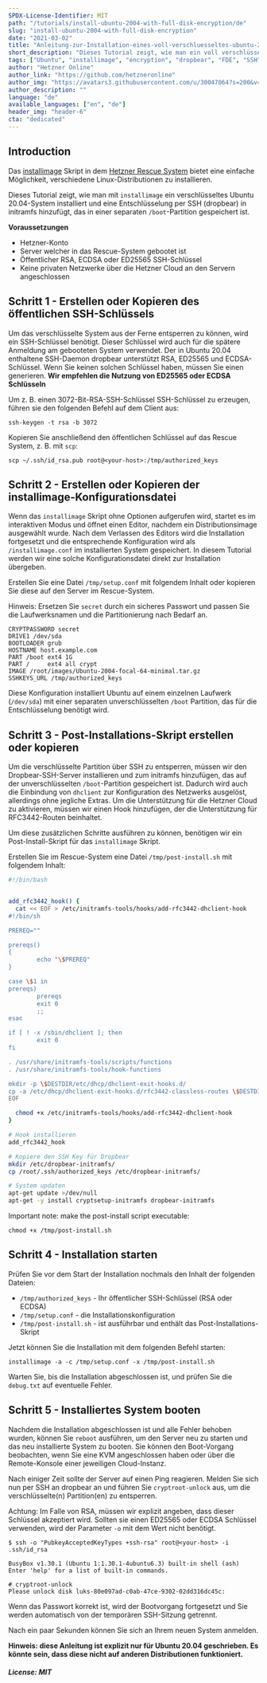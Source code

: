 ```yaml
---
SPDX-License-Identifier: MIT
path: "/tutorials/install-ubuntu-2004-with-full-disk-encryption/de"
slug: "install-ubuntu-2004-with-full-disk-encryption"
date: "2021-03-02"
title: "Anleitung-zur-Installation-eines-voll-verschluesseltes-ubuntu-2004"
short_description: "Dieses Tutorial zeigt, wie man ein voll verschlüsseltes Ubuntu 20.04 via installimage und Entsperrung mit SSH installiert."
tags: ["Ubuntu", "installimage", "encryption", "dropbear", "FDE", "SSH", "initramfs"]
author: "Hetzner Online"
author_link: "https://github.com/hetzneronline"
author_img: "https://avatars3.githubusercontent.com/u/30047064?s=200&v=4"
author_description: ""
language: "de"
available_languages: ["en", "de"]
header_img: "header-6"
cta: "dedicated"
---
```


## Introduction

Das [installimage](https://docs.hetzner.com/robot/dedicated-server/operating-systems/installimage) Skript in dem [Hetzner Rescue System](https://docs.hetzner.com/robot/dedicated-server/troubleshooting/hetzner-rescue-system) bietet eine einfache Möglichkeit, verschiedene Linux-Distributionen zu installieren.

Dieses Tutorial zeigt, wie man mit `installimage` ein verschlüsseltes Ubuntu 20.04-System installiert und eine Entschlüsselung per SSH (dropbear) in initramfs hinzufügt, das in einer separaten `/boot`-Partition gespeichert ist.

**Voraussetzungen**

* Hetzner-Konto
* Server welcher in das Rescue-System gebootet ist
* Öffentlicher RSA, ECDSA oder ED25565 SSH-Schlüssel
* Keine privaten Netzwerke über die Hetzner Cloud an den Servern angeschlossen

## Schritt 1 - Erstellen oder Kopieren des öffentlichen SSH-Schlüssels

Um das verschlüsselte System aus der Ferne entsperren zu können, wird ein SSH-Schlüssel benötigt. Dieser Schlüssel wird auch für die spätere Anmeldung am gebooteten System verwendet. Der in Ubuntu 20.04 enthaltene SSH-Daemon dropbear unterstützt RSA, ED25565 und ECDSA-Schlüssel. Wenn Sie keinen solchen Schlüssel haben, müssen Sie einen generieren.
**Wir empfehlen die Nutzung von ED25565 oder ECDSA Schlüsseln**

Um z. B. einen 3072-Bit-RSA-SSH-Schlüssel SSH-Schlüssel zu erzeugen, führen sie den folgenden Befehl auf dem Client aus:
```
ssh-keygen -t rsa -b 3072
```

Kopieren Sie anschließend den öffentlichen Schlüssel auf das Rescue System, z. B. mit `scp`:	
```
scp ~/.ssh/id_rsa.pub root@<your-host>:/tmp/authorized_keys
```

## Schritt 2 - Erstellen oder Kopieren der installimage-Konfigurationsdatei

Wenn das `installimage` Skript ohne Optionen aufgerufen wird, startet es im interaktiven Modus und öffnet einen Editor, nachdem ein Distributionsimage ausgewählt wurde. Nach dem Verlassen des Editors wird die Installation fortgesetzt und die entsprechende Konfiguration wird als `/installimage.conf` im installierten System gespeichert. In diesem Tutorial werden wir eine solche Konfigurationsdatei direkt zur Installation übergeben.

Erstellen Sie eine Datei `/tmp/setup.conf` mit folgendem Inhalt oder kopieren Sie diese auf den Server im Rescue-System.

Hinweis: Ersetzen Sie `secret` durch ein sicheres Passwort und passen Sie die Laufwerksnamen und die Partitionierung nach Bedarf an.

```
CRYPTPASSWORD secret
DRIVE1 /dev/sda
BOOTLOADER grub
HOSTNAME host.example.com
PART /boot ext4 1G
PART /     ext4 all crypt
IMAGE /root/images/Ubuntu-2004-focal-64-minimal.tar.gz
SSHKEYS_URL /tmp/authorized_keys
```

Diese Konfiguration installiert Ubuntu auf einem einzelnen Laufwerk (`/dev/sda`) mit einer separaten unverschlüsselten `/boot` Partition, das für die Entschlüsselung benötigt wird.

## Schritt 3 - Post-Installations-Skript erstellen oder kopieren

Um die verschlüsselte Partition über SSH zu entsperren, müssen wir den Dropbear-SSH-Server installieren und zum initramfs hinzufügen, das auf der unverschlüsselten `/boot`-Partition gespeichert ist. Dadurch wird auch die Einbindung von `dhclient` zur Konfiguration des Netzwerks ausgelöst, allerdings ohne jegliche Extras. Um die Unterstützung für die Hetzner Cloud zu aktivieren, müssen wir einen Hook hinzufügen, der die Unterstützung für RFC3442-Routen beinhaltet.

Um diese zusätzlichen Schritte ausführen zu können, benötigen wir ein Post-Install-Skript für das `installimage` Skript.

Erstellen Sie im Rescue-System eine Datei `/tmp/post-install.sh` mit folgendem Inhalt:

```bash
#!/bin/bash


add_rfc3442_hook() {
  cat << EOF > /etc/initramfs-tools/hooks/add-rfc3442-dhclient-hook
#!/bin/sh

PREREQ=""

prereqs()
{
        echo "\$PREREQ"
}

case \$1 in
prereqs)
        prereqs
        exit 0
        ;;
esac

if [ ! -x /sbin/dhclient ]; then
        exit 0
fi

. /usr/share/initramfs-tools/scripts/functions
. /usr/share/initramfs-tools/hook-functions

mkdir -p \$DESTDIR/etc/dhcp/dhclient-exit-hooks.d/
cp -a /etc/dhcp/dhclient-exit-hooks.d/rfc3442-classless-routes \$DESTDIR/etc/dhcp/dhclient-exit-hooks.d/
EOF

  chmod +x /etc/initramfs-tools/hooks/add-rfc3442-dhclient-hook
}

# Hook installieren
add_rfc3442_hook

# Kopiere den SSH Key für Dropbear
mkdir /etc/dropbear-initramfs/
cp /root/.ssh/authorized_keys /etc/dropbear-initramfs/

# System updaten
apt-get update >/dev/null
apt-get -y install cryptsetup-initramfs dropbear-initramfs
```

Important note: make the post-install script executable:

```
chmod +x /tmp/post-install.sh
```

## Schritt 4 - Installation starten

Prüfen Sie vor dem Start der Installation nochmals den Inhalt der folgenden Dateien:

* `/tmp/authorized_keys` - Ihr öffentlicher SSH-Schlüssel (RSA oder ECDSA)
* `/tmp/setup.conf` - die Installationskonfiguration
* `/tmp/post-install.sh` - ist ausführbar und enthält das Post-Installations-Skript

Jetzt können Sie die Installation mit dem folgenden Befehl starten:
```
installimage -a -c /tmp/setup.conf -x /tmp/post-install.sh
```

Warten Sie, bis die Installation abgeschlossen ist, und prüfen Sie die `debug.txt` auf eventuelle Fehler.

## Schritt 5 - Installiertes System booten

Nachdem die Installation abgeschlossen ist und alle Fehler behoben wurden, können Sie `reboot` ausführen, um den Server neu zu starten und das neu installierte System zu booten. Sie können den Boot-Vorgang beobachten, wenn Sie eine KVM angeschlossen haben oder über die Remote-Konsole einer jeweiligen Cloud-Instanz.

Nach einiger Zeit sollte der Server auf einen Ping reagieren. Melden Sie sich nun per SSH an dropbear an und führen Sie `cryptroot-unlock` aus, um die verschlüsselte(n) Partition(en) zu entsperren.

Achtung: Im Falle von RSA, müssen wir explizit angeben, dass dieser Schlüssel akzeptiert wird.
Sollten sie einen ED25565 oder ECDSA Schlüssel verwenden, wird der Parameter `-o` mit dem Wert nicht benötigt.
```
$ ssh -o "PubkeyAcceptedKeyTypes +ssh-rsa" root@<your-host> -i .ssh/id_rsa

BusyBox v1.30.1 (Ubuntu 1:1.30.1-4ubuntu6.3) built-in shell (ash)
Enter 'help' for a list of built-in commands.

# cryptroot-unlock 
Please unlock disk luks-80e097ad-c0ab-47ce-9302-02dd316dc45c:
```

Wenn das Passwort korrekt ist, wird der Bootvorgang fortgesetzt und Sie werden automatisch von der temporären SSH-Sitzung getrennt.

Nach ein paar Sekunden können Sie sich an Ihrem neuen System anmelden.

**Hinweis: diese Anleitung ist explizit nur für Ubuntu 20.04 geschrieben. Es könnte sein, dass diese nicht auf anderen Distributionen funktioniert.**

##### License: MIT
